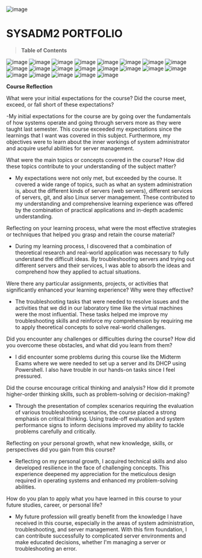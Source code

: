 ![image](https://github.com/user-attachments/assets/ce0c5d82-7fce-413c-bede-89882744460d)



# SYSADM2 PORTFOLIO

> **Table of Contents**

![image](https://github.com/user-attachments/assets/b00a85b4-e614-4e2b-8f60-63b1a8f65348)
![image](https://github.com/user-attachments/assets/d264122d-fafc-48ea-8795-e010f05875ac)
![image](https://github.com/user-attachments/assets/92a12972-070d-4930-9efb-225e30868364)
![image](https://github.com/user-attachments/assets/99682d4d-0bb5-4e1b-b063-750f46c1691d)
![image](https://github.com/user-attachments/assets/014065f1-06c4-4401-954e-303491ad12e6)
![image](https://github.com/user-attachments/assets/9f69f37c-c9e5-4a14-9765-fafc223c329e)
![image](https://github.com/user-attachments/assets/6f79e307-e079-400c-8c65-6a03b2ebcc42)
![image](https://github.com/user-attachments/assets/78289f9b-4761-4885-90c8-b07cb3cc4b85)
![image](https://github.com/user-attachments/assets/d8c71053-e2b7-43e2-8f25-d3e57716261c)
![image](https://github.com/user-attachments/assets/21b6ef68-eec7-4f84-9bef-c891a91d4656)
![image](https://github.com/user-attachments/assets/bb2f28a1-e653-4fff-89a6-b0b8651706c6)
![image](https://github.com/user-attachments/assets/5d543c9a-60aa-42e3-9672-72268076482e)
![image](https://github.com/user-attachments/assets/c4a73add-a54b-4730-8587-c4bcb15f9b73)
![image](https://github.com/user-attachments/assets/e9ca009f-b8ff-4321-af8c-69fbb2224614)
![image](https://github.com/user-attachments/assets/2a253fbe-4a19-4f60-8b79-24e220c1bc31)
![image](https://github.com/user-attachments/assets/6a6014d0-5f9b-44f1-bdd6-0d2063a15538)
![image](https://github.com/user-attachments/assets/0b07a67d-f962-4cca-b910-a622dee4ea4a)
![image](https://github.com/user-attachments/assets/3d117664-d18c-49b1-b16c-fcac4246df26)
![image](https://github.com/user-attachments/assets/b669573a-963b-4dfb-9b3c-951d0b803f98)
![image](https://github.com/user-attachments/assets/45aa6ed0-fc76-40a1-92a8-487ddbd13d79)
![image](https://github.com/user-attachments/assets/b92da388-3299-44f2-81eb-fd25d317bb88)




**Course Reflection**

What were your initial expectations for the course? Did the course meet,
exceed, or fall short of these expectations?

-My initial expectations for the course are by going over the fundamentals of how systems operate and going through servers more as they were taught last semester. This course exceeded my expectations since the learnings that I want was covered in this subject. Furthermore, my objectives were to learn about the inner workings of system administrator and acquire useful abilities for server management.

What were the main topics or concepts covered in the course? How did
these topics contribute to your understanding of the subject matter?

- My expectations were not only met, but exceeded by the course. It covered a wide range of topics, such as what an system administration is, about the different kinds of servers (web servers), different services of servers, git, and also Linux server management. These contributed to my understanding and comprehensive learning experience was offered by the combination of practical applications and in-depth academic understanding.

Reflecting on your learning process, what were the most effective
strategies or techniques that helped you grasp and retain the course
material?

- During my learning process, I discovered that a combination of theoretical research and real-world application was necessary to fully understand the difficult ideas. By troubleshooting servers and trying out different servers and their services, I was able to absorb the ideas and comprehend how they applied to actual situations.

Were there any particular assignments, projects, or activities that
significantly enhanced your learning experience? Why were they
effective?

- The troubleshooting tasks that were needed to resolve issues and the activities that we did in our laboratory time like the virtual machines were the most influential. These tasks helped me improve my troubleshooting skills and reinforce my comprehension by requiring me to apply theoretical concepts to solve real-world challenges.

Did you encounter any challenges or difficulties during the course? How
did you overcome these obstacles, and what did you learn from them?

- I did encounter some problems during this course like the Midterm Exams where we were needed to set up a server and its DHCP using Powershell. I also have trouble in our hands-on tasks since I feel pressured.

Did the course encourage critical thinking and analysis? How did it
promote higher-order thinking skills, such as problem-solving or
decision-making?

- Through the presentation of complex scenarios requiring the evaluation of various troubleshooting scenarios, the course placed a strong emphasis on critical thinking. Using trade-off evaluation and system performance signs to inform decisions improved my ability to tackle problems carefully and critically.

Reflecting on your personal growth, what new knowledge, skills, or
perspectives did you gain from this course?

- Reflecting on my personal growth, I acquired technical skills and also developed resilience in the face of challenging concepts. This experience deepened my appreciation for the meticulous design required in operating systems and enhanced my problem-solving abilities.

How do you plan to apply what you have learned in this course to your
future studies, career, or personal life?

- My future profession will greatly benefit from the knowledge I have received in this course, especially in the areas of system administration, troubleshooting, and server management. With this firm foundation, I can contribute successfully to complicated server environments and make educated decisions, whether I'm managing a server or troubleshooting an error.
